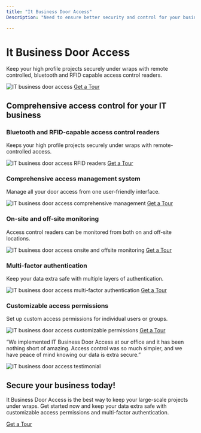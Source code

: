 ```yaml
---
title: "It Business Door Access"
Description: "Need to ensure better security and control for your business? Upgrade your access control systems with IT Business Door Access. We offer reliable and innovative products to provide your business with the best level of security. Get in touch with us now to find out more!"

---
```


 <h1>It Business Door Access</h1>
        <p>Keep your high profile projects securely under wraps with remote controlled, bluetooth and RFID capable access control readers.</p>
        <div class="content-wrap">
            <img src="door-access-image.jpg" alt="IT business door access" />
            <a href="/get-a-tour" class="btn btn-primary">Get a Tour</a>
        </div>
        <div class="features-wrap">
            <h2>Comprehensive access control for your IT business</h2>
            <div class="features-section">
                <h3>Bluetooth and RFID-capable access control readers</h3>
                <p>Keeps your high profile projects securely under wraps with remote-controlled access.</p>
                <img src="rfid-access-image.jpg" alt="IT business door access RFID readers" />
                <a href="/get-a-tour" class="btn btn-primary">Get a Tour</a>
            </div>
            <div class="features-section">
                <h3>Comprehensive access management system</h3>
                <p>Manage all your door access from one user-friendly interface.</p>
                <img src="access-management-image.jpg" alt="IT business door access comprehensive management" />
                <a href="/get-a-tour" class="btn btn-primary">Get a Tour</a>
            </div>
            <div class="features-section">
                <h3>On-site and off-site monitoring</h3>
                <p>Access control readers can be monitored from both on and off-site locations.</p>
                <img src="onsite-monitoring-image.jpg" alt="IT business door access onsite and offsite monitoring" />
                <a href="/get-a-tour" class="btn btn-primary">Get a Tour</a>
            </div>
            <div class="features-section">
                <h3>Multi-factor authentication</h3>
                <p>Keep your data extra safe with multiple layers of authentication.</p>
                <img src="multi-factor-image.jpg" alt="IT business door access multi-factor authentication" />
                <a href="/get-a-tour" class="btn btn-primary">Get a Tour</a>
            </div>
            <div class="features-section">
                <h3>Customizable access permissions</h3>
                <p>Set up custom access permissions for individual users or groups.</p>
                <img src="customizable-permissions-image.jpg" alt="IT business door access customizable permissions" />
                <a href="/get-a-tour" class="btn btn-primary">Get a Tour</a>
            </div>
        </div>
        <div class="testimonial-wrap">
            <p>“We implemented IT Business Door Access at our office and it has been nothing short of amazing. Access control was so much simpler, and we have peace of mind knowing our data is extra secure.”</p>
            <img src="testimonial-image.jpg" alt="IT business door access testimonial" />
        </div>
        <div class="conclusion-wrap">
            <h2>Secure your business today!</h2>
            <p>It Business Door Access is the best way to keep your large-scale projects under wraps. Get started now and keep your data extra safe with customizable access permissions and multi-factor authentication.</p>
            <a href="/get-a-tour" class="btn btn-primary">Get a Tour</a>
        </div>
